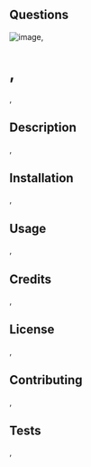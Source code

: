  
    
  ## Questions
  
  ![image](https://avatars0.githubusercontent.com/u/59675897?v=4/icon20),
    
  # ,

  ![](),

  ## Description 

  ,

  ## Installation

  ,

  ## Usage

  ,

  ## Credits

  ,

  ## License

  ,

  ## Contributing

  ,

  ## Tests

  ,
  
  